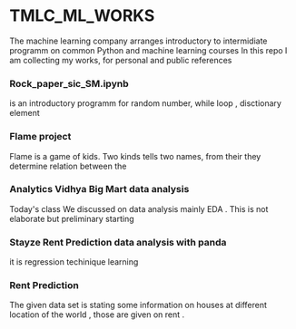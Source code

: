 # TMLC_ML_WORKS
The machine learning company arranges introductory to intermidiate programm on common Python and machine learning courses
In this repo I am collecting my works, for  personal and public references

### Rock_paper_sic_SM.ipynb 
 is an introductory programm for random number, while loop , disctionary element 

### Flame project
Flame is a game of kids. Two kinds tells two names, from their they determine relation between the

### Analytics Vidhya Big Mart data analysis

Today's class We discussed on data analysis mainly EDA . This is not elaborate but preliminary starting

### Stayze Rent Prediction data analysis with panda
it is regression techinique learning
 
### Rent Prediction
The given data set is stating some information on houses at different location of the world , those are given on rent . 
